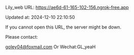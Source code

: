 Lily_web URL: https://ae6d-61-165-102-156.ngrok-free.app

Updated at: 2024-12-10 22:10:50

If you cannot open this URL, the server might be down.

Please contact: 

goley04@foxmail.com Or Wechat:GL_yeaH